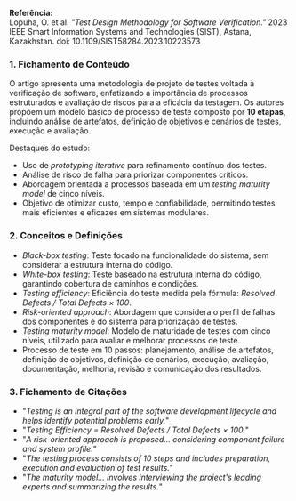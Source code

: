 **Referência:**  
Lopuha, O. et al. *"Test Design Methodology for Software Verification."* 2023 IEEE Smart Information Systems and Technologies (SIST), Astana, Kazakhstan. doi: 10.1109/SIST58284.2023.10223573

### 1. Fichamento de Conteúdo
O artigo apresenta uma metodologia de projeto de testes voltada à verificação de software, enfatizando a importância de processos estruturados e avaliação de riscos para a eficácia da testagem. Os autores propõem um modelo básico de processo de teste composto por **10 etapas**, incluindo análise de artefatos, definição de objetivos e cenários de testes, execução e avaliação.  

Destaques do estudo:

- Uso de *prototyping iterative* para refinamento contínuo dos testes.  
- Análise de risco de falha para priorizar componentes críticos.  
- Abordagem orientada a processos baseada em um *testing maturity model* de cinco níveis.  
- Objetivo de otimizar custo, tempo e confiabilidade, permitindo testes mais eficientes e eficazes em sistemas modulares.

### 2. Conceitos e Definições
- *Black-box testing*: Teste focado na funcionalidade do sistema, sem considerar a estrutura interna do código.  
- *White-box testing*: Teste baseado na estrutura interna do código, garantindo cobertura de caminhos e condições.  
- *Testing efficiency*: Eficiência do teste medida pela fórmula: *Resolved Defects / Total Defects × 100*.  
- *Risk-oriented approach*: Abordagem que considera o perfil de falhas dos componentes e do sistema para priorização de testes.  
- *Testing maturity model*: Modelo de maturidade de testes com cinco níveis, utilizado para avaliar e melhorar processos de teste.  
- Processo de teste em 10 passos: planejamento, análise de artefatos, definição de objetivos, definição de cenários, execução, avaliação, documentação, melhoria, revisão e comunicação dos resultados.  

### 3. Fichamento de Citações
- "*Testing is an integral part of the software development lifecycle and helps identify potential problems early.*"  
- "*Testing Efficiency = Resolved Defects / Total Defects × 100.*"  
- "*A risk-oriented approach is proposed... considering component failure and system profile.*"  
- "*The testing process consists of 10 steps and includes preparation, execution and evaluation of test results.*"  
- "*The maturity model... involves interviewing the project's leading experts and summarizing the results.*"
